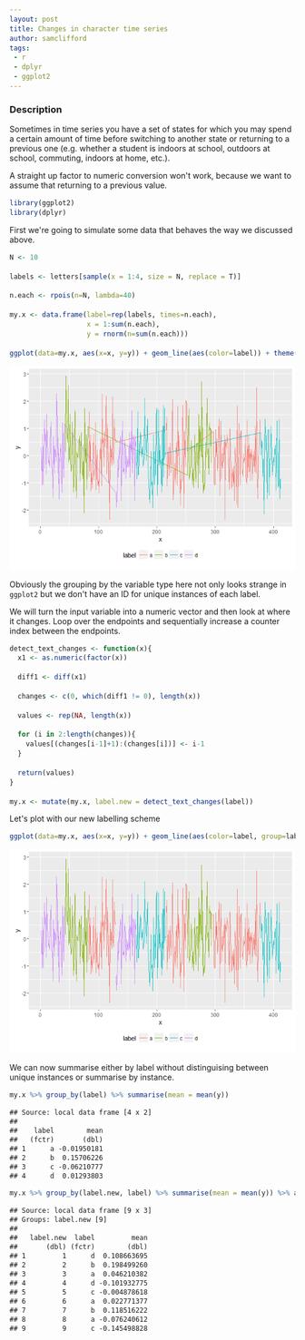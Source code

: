 ```yaml
---
layout: post
title: Changes in character time series
author: samclifford
tags:
 - r
 - dplyr
 - ggplot2
---
```


### Description

Sometimes in time series you have a set of states for which you may spend a certain amount of time before switching to another state or returning to a previous one (e.g. whether a student is indoors at school, outdoors at school, commuting, indoors at home, etc.).

A straight up factor to numeric conversion won't work, because we want to assume that returning to a previous value.

``` r
library(ggplot2)
library(dplyr)
```

First we're going to simulate some data that behaves the way we discussed above.
<!---excerpt-break-->

``` r
N <- 10

labels <- letters[sample(x = 1:4, size = N, replace = T)]

n.each <- rpois(n=N, lambda=40)

my.x <- data.frame(label=rep(labels, times=n.each),
                   x = 1:sum(n.each),
                   y = rnorm(n=sum(n.each)))

ggplot(data=my.x, aes(x=x, y=y)) + geom_line(aes(color=label)) + theme(legend.position="bottom")

```

![Not paying attention to continuity of time series](/assets/detect_files/figure-markdown_github/unnamed-chunk-2-1.png)

Obviously the grouping by the variable type here not only looks strange in `ggplot2` but we don't have an ID for unique instances of each label.

We will turn the input variable into a numeric vector and then look at where it changes. Loop over the endpoints and sequentially increase a counter index between the endpoints.

``` r
detect_text_changes <- function(x){
  x1 <- as.numeric(factor(x))
  
  diff1 <- diff(x1)
  
  changes <- c(0, which(diff1 != 0), length(x))
  
  values <- rep(NA, length(x))
  
  for (i in 2:length(changes)){
    values[(changes[i-1]+1):(changes[i])] <- i-1
  }
  
  return(values)
}

my.x <- mutate(my.x, label.new = detect_text_changes(label))
```

Let's plot with our new labelling scheme

``` r
ggplot(data=my.x, aes(x=x, y=y)) + geom_line(aes(color=label, group=label.new)) + theme(legend.position="bottom")
```

![With new labels](/assets/detect_files/figure-markdown_github/unnamed-chunk-4-1.png)

We can now summarise either by label without distinguising between unique instances or summarise by instance.

``` r
my.x %>% group_by(label) %>% summarise(mean = mean(y)) 
```

    ## Source: local data frame [4 x 2]
    ## 
    ##    label        mean
    ##   (fctr)       (dbl)
    ## 1      a -0.01950181
    ## 2      b  0.15706226
    ## 3      c -0.06210777
    ## 4      d  0.01293803

``` r
my.x %>% group_by(label.new, label) %>% summarise(mean = mean(y)) %>% arrange(label.new)
```

    ## Source: local data frame [9 x 3]
    ## Groups: label.new [9]
    ## 
    ##   label.new  label         mean
    ##       (dbl) (fctr)        (dbl)
    ## 1         1      d  0.108663695
    ## 2         2      b  0.198499260
    ## 3         3      a  0.046210382
    ## 4         4      d -0.101932775
    ## 5         5      c -0.004878618
    ## 6         6      a  0.022771377
    ## 7         7      b  0.118516222
    ## 8         8      a -0.076240612
    ## 9         9      c -0.145498828
